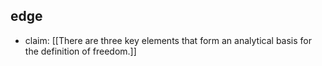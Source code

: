 ## edge
- claim: [[There are three key elements that form an analytical basis for the definition of freedom.]]